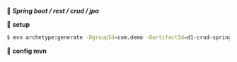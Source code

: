 :beginner: _**Spring boot / rest / crud / jpa**_  


:book: **setup**  

```sh
$ mvn archetype:generate -DgroupId=com.demo -DartifactId=d1-crud-spring-boot-rest-jpa -DarchetypeArtifactId=maven-archetype-quickstart -DinteractiveMode=false

```
:book: **config mvn**  

